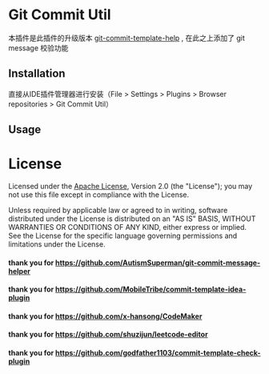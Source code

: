 # Git Commit Util
本插件是此插件的升级版本 [git-commit-template-help](https://plugins.jetbrains.com/plugin/13477-git-commit-message-helper) , 在此之上添加了 git message 校验功能

## Installation
直接从IDE插件管理器进行安装（File > Settings > Plugins > Browser repositories > Git Commit Util）

## Usage


# License
Licensed under the  [Apache License](http://www.apache.org/licenses/LICENSE-2.0), Version 2.0 (the "License"); you may not use this file except in compliance with the License.

Unless required by applicable law or agreed to in writing, software distributed under the License is distributed on an "AS IS" BASIS, WITHOUT WARRANTIES OR CONDITIONS OF ANY KIND, either express or implied. See the License for the specific language governing permissions and limitations under the License.


#### thank you for   https://github.com/AutismSuperman/git-commit-message-helper
#### thank you for   https://github.com/MobileTribe/commit-template-idea-plugin
#### thank you for   https://github.com/x-hansong/CodeMaker
#### thank you for   https://github.com/shuzijun/leetcode-editor
#### thank you for   https://github.com/godfather1103/commit-template-check-plugin

